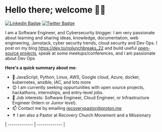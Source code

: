 # Hello there; welcome 👋🏾
 [![Linkedin Badge](https://img.shields.io/badge/-osagieanolu-blue?style=for-the-badge&logo=Linkedin&logoColor=white&link=https://www.linkedin.com/in/osagieanolu)](https://www.linkedin.com/in/osagieanolu) [![Twitter Badge](https://img.shields.io/badge/-@iam-1ca0f1?style=for-the-badge&logo=twitter&logoColor=white&link=https://twitter.com/anolumikky)](https://twitter.com/anolumikky)

I am a Software Engineer, and Cybersecurity blogger. I am very passionate about learning and sharing ideas, knowledge, documentation, web engineering, Jamstack, cyber security trends, cloud security and Dev Ops. I post on my blog https://dev.to/nolunchbreaks_22 and build useful [open-source projects](https://github.com/nolunchbreaks/), speak at some meetups/conferences, and i am passionate about Dev Ops

**Here's a quick summary about me**:



- 🌱 JavaScript, Python, Linux, AWS, Google cloud, Azure, docker, kubernetes, ansible, IAC, and lots more
- 😊 I am currently seeking oppurtunities with open source projects, hackathons, internships, and entry-level jobs.
- 💼 Job interests: Software Engineer, Cloud Engineer, or Infrastructure Engineer (Intern or Junior level).
- 📫  Contact me by emailing recoverypastor@proton.me
- ✝️ I am also a Pastor at Recovery Church Movement and a Missionary
  
| ------------- | ------------- |
